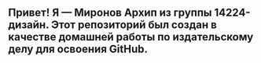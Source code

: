 ## Привет! Я — Миронов Архип из группы 14224-дизайн. Этот репозиторий был создан в качестве домашней работы по издательскому делу для освоения GitHub.
<!--
**mip18/mip18** is a ✨ _special_ ✨ repository because its `README.md` (this file) appears on your GitHub profile.

Here are some ideas to get you started:

- 🔭 I’m currently working on ...
- 🌱 I’m currently learning ...
- 👯 I’m looking to collaborate on ...
- 🤔 I’m looking for help with ...
- 💬 Ask me about ...
- 📫 How to reach me: ...
- 😄 Pronouns: ...
- ⚡ Fun fact: ...
-->
